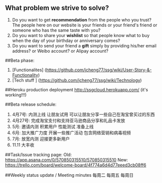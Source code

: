 ## What problem we strive to solve?
1. Do you want to get **recommendation** from the people who you trust? The people here on our website is your friends or your friend's friend or someone who has the same taste with you?
2. Do you want to share your **wishlist** so that people know what to buy when the day of your birthday or anniversary comes?
3. Do you want to send your friend a **gift** simply by providing his/her email address? or Weibo account? or Alipay account?


##Beta phase:
1. [Functionalites] (https://github.com/jcheng77/ssg/wiki/User-Story-&-Functionality)
2. [Tech stuff ] (https://github.com/jcheng77/ssg/wiki/Technology)

##Heroku production deployment
http://ssgcloud.herokuapp.com/  (it's working!!!)

##Beta release schedule:
1. 4月7号: 内测上线 让朋友试用 可以让朋友分享一些自己在淘宝曾买过的东西
2. 4月27号: 完成淘宝支付和支持亚马逊商品分享和礼品卡发放
3. 5月: 邀请内测 积累用户 性能测试 准备上线 
4. 6月: 加大推广力度 开展一些推广活动 包含网络营销和病毒视频
5. 7月: 放宽内测 迎接更多新用户
6. 11.11 大丰收

##Task/Issue tracking page:
Old: https://app.asana.com/0/570850315510/570850315510
New: https://trello.com/board/welcome-board/4f774a6d4d77eeed3cb08ff6

##Weekly status update / Meeting minutes
每周二
每周五
每周日
